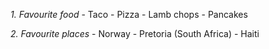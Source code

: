 *1. Favourite food*
    - Taco
    - Pizza
    - Lamb chops
    - Pancakes
    
*2. Favourite places*
    - Norway
    - Pretoria (South Africa)
    - Haiti
